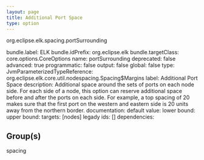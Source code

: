 ```yaml
---
layout: page
title: Additional Port Space
type: option
---
```

org.eclipse.elk.spacing.portSurrounding

bundle.label: ELK
bundle.idPrefix: org.eclipse.elk
bundle.targetClass: core.options.CoreOptions
name: portSurrounding
deprecated: false
advanced: true
programmatic: false
output: false
global: false
type: JvmParameterizedTypeReference: org.eclipse.elk.core.util.nodespacing.Spacing$Margins
label: Additional Port Space
description: Additional space around the sets of ports on each node side. For each side of a node,
			this option can reserve additional space before and after the ports on each side. For
			example, a top spacing of 20 makes sure that the first port on the western and eastern
			side is 20 units away from the northern border.
documentation: 
default value: 
lower bound: 
upper bound: 
targets: [nodes]
legady ids: []
dependencies:

## Group(s)
spacing 

